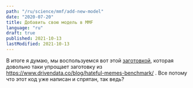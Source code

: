 ```yaml
---
path: "/ru/science/mmf/add-new-model"
date: "2020-07-20"
title: Добавить свою модель в MMF
language: "ru"
draft: true
published: 2021-10-13
lastModified: 2021-10-13
---
```



В итоге я думаю, мы воспользуемся вот этой [заготовкой](https://github.com/apsdehal/hm_example_mmf), которая довольно таки упрощает заготовку из https://www.drivendata.co/blog/hateful-memes-benchmark/ . Все потому что этот код уже написан и спрятан, так ведь?

